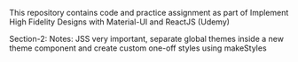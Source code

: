 This repository contains code and practice assignment as part of Implement High Fidelity Designs with Material-UI and ReactJS (Udemy)

Section-2:
Notes:
    JSS very important,
    separate global themes inside a new theme component
    and create custom one-off styles using makeStyles
    
